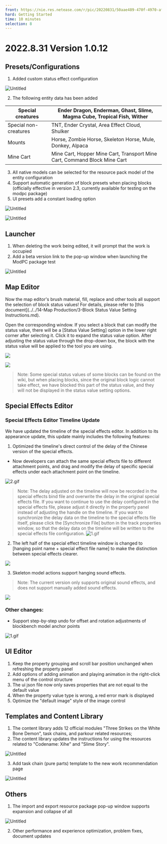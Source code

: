 ```yaml
--- 
front: https://nie.res.netease.com/r/pic/20220831/50aae489-470f-4970-afcd-4c792784dfbf.png 
hard: Getting Started 
time: 10 minutes 
selection: 8 
--- 
```

# 2022.8.31 Version 1.0.12 

## Presets/Configurations 

1. Added custom status effect configuration 

![Untitled](./images/22831/Untitled.png) 

2. The following entity data has been added 

| Special creatures | Ender Dragon, Enderman, Ghast, Slime, Magma Cube, Tropical Fish, Wither | 
| --- | --- | 
| Special non-creatures | TNT, Ender Crystal, Area Effect Cloud, Shulker | 
| Mounts | Horse, Zombie Horse, Skeleton Horse, Mule, Donkey, Alpaca | 
| Mine Cart | Mine Cart, Hopper Mine Cart, Transport Mine Cart, Command Block Mine Cart | 
3. All native models can be selected for the resource pack model of the entity configuration 
4. Support automatic generation of block presets when placing blocks (officially effective in version 2.3, currently available for testing on the modpc package) 
5. UI presets add a constant loading option 

![Untitled](./images/22831/Untitled1.png) 

![Untitled](./images/22831/Untitled2.png) 

## Launcher 

1. When deleting the work being edited, it will prompt that the work is occupied 
2. Add a beta version link to the pop-up window when launching the ModPC package test 

![Untitled](./images/22831/Untitled5.png) 

## Map Editor 

Now the map editor's brush material, fill, replace and other tools all support the selection of block status values! For details, please refer to [this document](../../14-Map Production/3-Block Status Value Setting Instructions.md). 

Open the corresponding window. If you select a block that can modify the status value, there will be a [Status Value Setting] option in the lower right corner after selecting it. Click it to expand the status value option. After adjusting the status value through the drop-down box, the block with the status value will be applied to the tool you are using. 

![](./images/A1.png) 

![](./images/A2.png) 

> Note: Some special status values of some blocks can be found on the wiki, but when placing blocks, since the original block logic cannot take effect, we have blocked this part of the status value, and they will not be displayed in the status value setting options. 

## Special Effects Editor


### Special Effects Editor Timeline Update 

We have updated the timeline of the special effects editor. In addition to its appearance update, this update mainly includes the following features: 

1. Optimized the timeline's direct control of the delay of the Chinese version of the special effects. 
- Now developers can attach the same special effects file to different attachment points, and drag and modify the delay of specific special effects under each attachment point on the timeline. 

![2.gif](./images/22831/2.gif) 

> Note: The delay adjusted on the timeline will now be recorded in the special effects bind file and overwrite the delay in the original special effects file. If you want to continue to use the delay configured in the special effects file, please adjust it directly in the property panel instead of adjusting the handle on the timeline. 
> If you want to synchronize the delay data on the timeline to the special effects file itself, please click the [Synchronize File] button in the track properties window, so that the delay data on the timeline will be written to the special effects file configuration. 
> ![1.gif](./images/B2.gif) 

2. The left half of the special effect timeline window is changed to [hanging point name + special effect file name] to make the distinction between special effects clearer. 

![](./images/A3.png) 

3. Skeleton model actions support hanging sound effects. 

> Note: The current version only supports original sound effects, and does not support manually added sound effects. 

![](./images/B1.gif) 

### Other changes: 
- Support step-by-step undo for offset and rotation adjustments of blockbench model anchor points 

![1.gif](./images/22831/1.gif) 

## UI Editor 

1. Keep the property grouping and scroll bar position unchanged when refreshing the property panel 
2. Add options of adding animation and playing animation in the right-click menu of the control structure 
3. The ui json file now only saves properties that are not equal to the default value 
4. When the property value type is wrong, a red error mark is displayed 
5. Optimize the "default image" style of the image control 

## Templates and Content Library 

1. The content library adds 12 official modules "Three Strikes on the White Bone Demon", task chains, and parkour related resources; 
2. The content library updates the instructions for using the resources related to "Codename: Xihe" and "Slime Story". 

![Untitled](./images/22831/Untitled3.png) 

3. Add task chain (pure parts) template to the new work recommendation page 

![Untitled](./images/22831/Untitled4.png) 

## Others


1. The import and export resource package pop-up window supports expansion and collapse of all 

![Untitled](./images/22831/Untitled.gif) 

2. Other performance and experience optimization, problem fixes, document updates